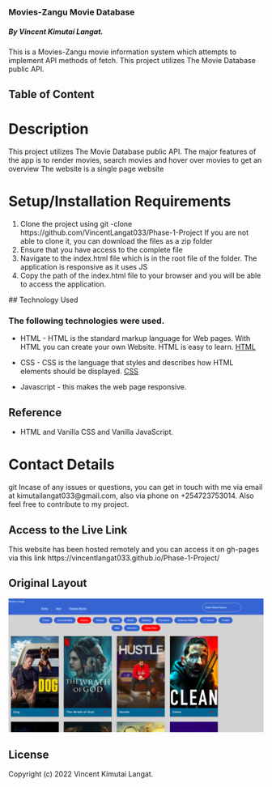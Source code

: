 ### Movies-Zangu Movie Database
##### By Vincent Kimutai Langat.
This is a Movies-Zangu movie information system which attempts to implement API methods of fetch. This project utilizes The Movie Database public API.

## Table of Content




<h1> Description</h1>
This project utilizes The Movie Database public API. The major features of the app is to render movies, search movies and hover over movies to get an overview
The website is a single page website

<h1> Setup/Installation Requirements </h1>
<ol>
<li>Clone the project using git -clone https://github.com/VincentLangat033/Phase-1-Project If you are not able to clone it, you can download the files as a zip folder</li>

 <li> Ensure that you have access to the complete file</li>
 <li> Navigate to the index.html file which is in the root file of the folder. The application is responsive as it uses JS </li>
 <li> Copy the path of the index.html file to your browser and you will be able to access the application. </li>
</ol>
## Technology Used

### The following technologies were used.
* HTML - HTML is the standard markup language for Web pages. With HTML you can create your own Website. HTML is easy to learn. [HTML](https://www.w3schools.com/html/)
* CSS - CSS is the language that styles and describes how HTML elements should be displayed. [CSS](https://www.w3schools.com/css/)

* Javascript - this makes the web page responsive.

## Reference

* HTML and Vanilla CSS and Vanilla JavaScript.
<h1> Contact Details</h1>git 
Incase of any issues or questions, you can get in touch with me via email at kimutailangat033@gmail.com, also via phone on +254723753014. Also feel free to contribute to my project.
<h2> Access to the Live Link</h2>
This website has been hosted remotely and you can access it on gh-pages via this link https://vincentlangat033.github.io/Phase-1-Project/



## Original Layout


<img src="assets/images/moviezangufinal.png" alt="">


## License

Copyright (c) 2022 Vincent Kimutai Langat.